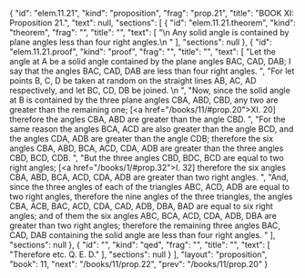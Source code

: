 {
  "id": "elem.11.21",
  "kind": "proposition",
  "frag": "prop.21",
  "title": "BOOK XI: Proposition 21.",
  "text": null,
  "sections": [
    {
      "id": "elem.11.21.theorem",
      "kind": "theorem",
      "frag": "",
      "title": "",
      "text": [
        "\n       Any solid angle is contained by plane angles less than four right angles.\n      "
      ],
      "sections": null
    },
    {
      "id": "elem.11.21.proof",
      "kind": "proof",
      "frag": "",
      "title": "",
      "text": [
        "Let the angle at A be a solid angle contained by the plane angles BAC, CAD, DAB; I say that the angles BAC, CAD, DAB are less than four right angles. ",
        "For let points B, C, D be taken at random on the straight lines AB, AC, AD respectively, and let BC, CD, DB be joined. \n      ",
        "Now, since the solid angle at B is contained by the three plane angles CBA, ABD, CBD, any two are greater than the remaining one; [<a href=\"/books/11/#prop.20\">XI. 20</a>] therefore the angles CBA, ABD are greater than the angle CBD. ",
        "For the same reason the angles BCA, ACD are also greater than the angle BCD, and the angles CDA, ADB are greater than the angle CDB; therefore the six angles CBA, ABD, BCA, ACD, CDA, ADB are greater than the three angles CBD, BCD, CDB. ",
        "But the three angles CBD, BDC, BCD are equal to two right angles; [<a href=\"/books/1/#prop.32\">I. 32</a>] therefore the six angles CBA, ABD, BCA, ACD, CDA, ADB are greater than two right angles. ",
        "And, since the three angles of each of the triangles ABC, ACD, ADB are equal to two right angles, therefore the nine angles of the three triangles, the angles CBA, ACB, BAC, ACD, CDA, CAD, ADB, DBA, BAD are equal to six right angles; and of them the six angles ABC, BCA, ACD, CDA, ADB, DBA are greater than two right angles; therefore the remaining three angles BAC, CAD, DAB containing the solid angle are less than four right angles. "
      ],
      "sections": null
    },
    {
      "id": "",
      "kind": "qed",
      "frag": "",
      "title": "",
      "text": [
        "Therefore etc. Q. E. D."
      ],
      "sections": null
    }
  ],
  "layout": "proposition",
  "book": 11,
  "next": "/books/11/prop.22",
  "prev": "/books/11/prop.20"
}
